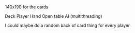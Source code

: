 140x190 for the cards

Deck
Player Hand
Open table
AI (multithreading)

I could maybe do a random back of card thing for every player

